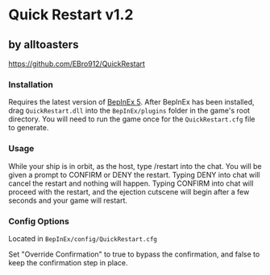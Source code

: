 # Quick Restart v1.2
## by alltoasters
https://github.com/EBro912/QuickRestart


### Installation
 Requires the latest version of [BepInEx 5](https://github.com/BepInEx/BepInEx). After BepInEx has been installed, drag `QuickRestart.dll` into the `BepInEx/plugins` folder in the game's root directory. You will need to run the game once for the `QuickRestart.cfg` file to generate.

### Usage
While your ship is in orbit, as the host, type /restart into the chat. You will be given a prompt to CONFIRM or DENY the restart. Typing DENY into chat will cancel the restart and nothing will happen. Typing CONFIRM into chat will proceed with the restart, and the ejection cutscene will begin after a few seconds and your game will restart.

### Config Options
Located in `BepInEx/config/QuickRestart.cfg`

Set "Override Confirmation" to true to bypass the confirmation, and false to keep the confirmation step in place.